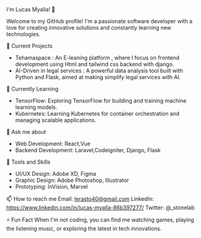 I'm Lucas Myalla! 👋

Welcome to my GitHub profile! I'm a passionate software developer with a love for creating innovative solutions and constantly learning new technologies.

🔭 Current Projects
- Tehamaspace : An E-leaning platform , where I focus on frontend development using Html and tailwind css backend with django.
- AI-Driven in legal services : A powerful data analysis tool built with Python and Flask, aimed at making simplify legal services with AI.

🌱 Currently Learning
  - TensorFlow: Exploring TensorFlow for building and training machine learning models.
  - Kubernetes: Learning Kubernetes for container orchestration and managing scalable applications.

💬 Ask me about
- Web Development: React,Vue
- Backend Development: Laravel,Codeigniter, Django, Flask

🌟 Tools and Skills
- UI/UX Design: Adobe XD, Figma
- Graphic Design: Adobe Photoshop, Illustrator
- Prototyping: InVision, Marvel


📫 How to reach me
Email: lerasto40@gmail.com
LinkedIn: https://www.linkedin.com/in/lucas-myalla-86b397277/
Twitter: @_stonelab

⚡ Fun Fact
When I'm not coding, you can find me watching games, playing the listening music, or exploring the latest in tech innovations.


